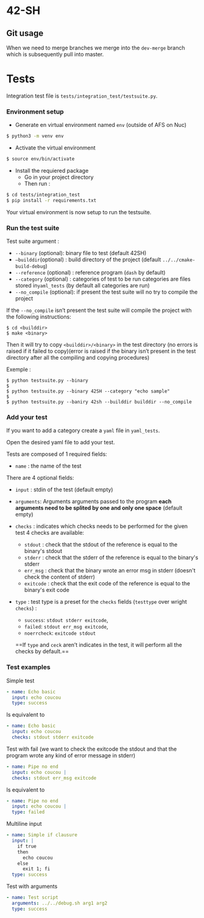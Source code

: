 # 42-SH


## Git usage 
When we need to merge branches we merge into the `dev-merge` branch which is subsequently pull into master.


# Tests
Integration test file is `tests/integration_test/testsuite.py`.

### Environment setup
- Generate en virtual environment named `env` (outside of AFS on Nuc)
```sh
$ python3 -m venv env
```
- Activate the virtual environment
```sh
$ source env/bin/activate
````
- Install the requiered package 
  - Go in your project directory
  - Then run :
```sh
$ cd tests/integration_test
$ pip install -r requirements.txt 
```
Your virtual environment is now setup to run the testsuite.

### Run the test suite
Test suite argument :
- `--binary` (optional): binary file to test (default 42SH)
- `–builddir`(optional) : build directory of the project (default `../../cmake-build-debug`)
- `--reference` (optional) : reference program (`dash` by default)
- `--category` (optional) : categories of test to be run categories are files stored in`yaml_tests` (by default all categories are run)
- `--no_compile` (optional): if present the test suite will no try to compile the project

If the `--no_compile` isn’t present the test suite will compile the project with the following instructions:

```shell
$ cd <builddir>
$ make <binary>
```

Then it will try to copy `<builddir>/<binary>` in the test directory (no errors is raised if it failed to copy)(error is raised if the binary isn’t present in the test directory after all the compiling and copying procedures)




Exemple :

```shell
$ python testsuite.py --binary
$
$ python testsuite.py --binary 42SH --category "echo sample"
$
$ python testsuite.py --baniry 42sh --builddir builddir --no_compile
```

### Add your test
If you want to add a category create a `yaml` file in `yaml_tests`.

Open the desired yaml file to add your test.

Tests are composed of 1 required fields:
- `name` : the name of the test

There are 4 optional fields:

-   `input` : stdin of the test (default empty)
-   `arguments`: Arguments arguments passed to the program **each arguments need to be splited by one and only one space** (default empty)

- `checks` : indicates which checks needs to be performed for the given test 4 checks are available:
  
  - `stdout` : check that the stdout of the reference is equal to the binary's stdout
  - `stderr` : check that the stderr of the reference is equal to the binary's stderr
  - `err_msg` : check that the binary wrote an error msg in stderr (doesn't check the content of stderr)
  - `exitcode` : check that the exit code of the reference is equal to the binary's exit code
  
- `type` : test type is a preset for the `checks` fields (`testtype` over wright `checks`) :
  - `success`: `stdout stderr exitcode`,
  - `failed`: `stdout err_msg exitcode`,
  - `noerrcheck`: `exitcode stdout`
  
  ==If `type` and `ceck` aren’t indicates in the test, it will perform all the checks by default.==

### Test examples
Simple test
```yaml
- name: Echo basic
  input: echo coucou
  type: success
```
Is equivalent to
```yaml
- name: Echo basic
  input: echo coucou
  checks: stdout stderr exitcode
```
Test with fail (we want to check the exitcode the stdout and that the program wrote any kind of error message in stderr)
````yaml
- name: Pipe no end
  input: echo coucou |
  checks: stdout err_msg exitcode
````
Is equivalent to
````yaml
- name: Pipe no end
  input: echo coucou |
  type: failed
````
Multiline input
````yaml
- name: Simple if clausure
  input: |
    if true
    then
      echo coucou
    else
      exit 1; fi
  type: success
````

Test with arguments

```yaml
- name: Test script
  arguments: ../../debug.sh arg1 arg2
  type: success
```

